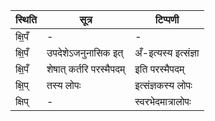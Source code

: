 | स्थिति | सूत्र | टिप्पणी |
| ----- | ------- | ------ |
| क्षि॒पँ | - | - |
| क्षि॒पँ | उपदेशेऽजनुनासिक इत् | अँ-इत्यस्य इत्संज्ञा |
| क्षि॒पँ | शेषात् कर्तरि परस्मैपदम् | इति परस्मैपदम् |
| क्षि॒प् | तस्य लोपः | इत्संज्ञकस्य लोपः |
| क्षिप् | - | स्वरभेदमात्रालोपः |
